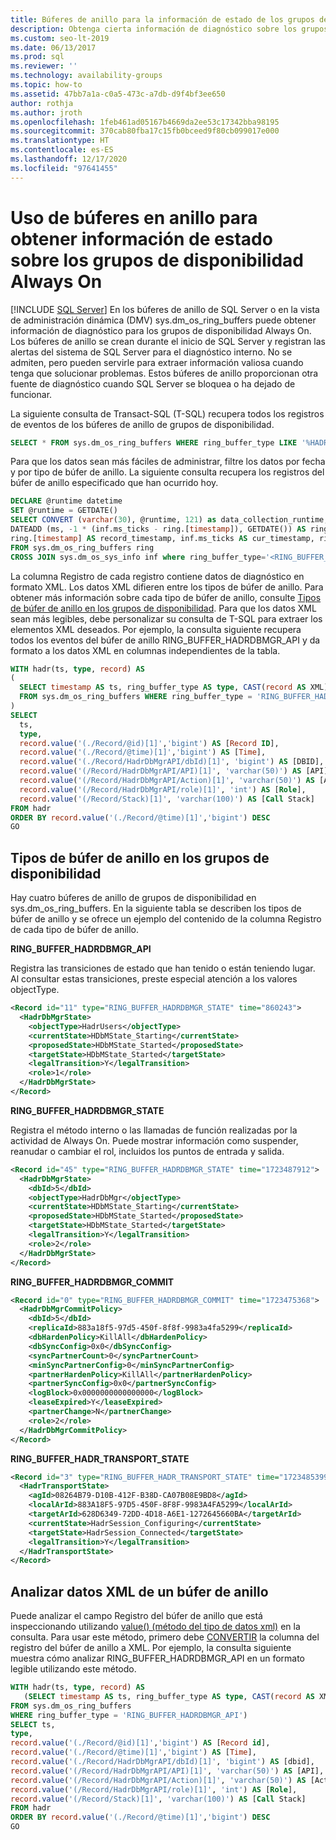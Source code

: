 ```yaml
---
title: Búferes de anillo para la información de estado de los grupos de disponibilidad
description: Obtenga cierta información de diagnóstico sobre los grupos de disponibilidad Always On mediante los búferes en anillo de SQL Server.
ms.custom: seo-lt-2019
ms.date: 06/13/2017
ms.prod: sql
ms.reviewer: ''
ms.technology: availability-groups
ms.topic: how-to
ms.assetid: 47bb7a1a-c0a5-473c-a7db-d9f4bf3ee650
author: rothja
ms.author: jroth
ms.openlocfilehash: 1feb461ad05167b4669da2ee53c17342bba98195
ms.sourcegitcommit: 370cab80fba17c15fb0bceed9f80cb099017e000
ms.translationtype: HT
ms.contentlocale: es-ES
ms.lasthandoff: 12/17/2020
ms.locfileid: "97641455"
---
```

# <a name="use-ring-buffers-to-obtain-health-information-about-always-on-availability-groups"></a>Uso de búferes en anillo para obtener información de estado sobre los grupos de disponibilidad Always On
[!INCLUDE [SQL Server](../../../includes/applies-to-version/sqlserver.md)]
  En los búferes de anillo de SQL Server o en la vista de administración dinámica (DMV) sys.dm_os_ring_buffers puede obtener información de diagnóstico para los grupos de disponibilidad Always On. Los búferes de anillo se crean durante el inicio de SQL Server y registran las alertas del sistema de SQL Server para el diagnóstico interno. No se admiten, pero pueden servirle para extraer información valiosa cuando tenga que solucionar problemas. Estos búferes de anillo proporcionan otra fuente de diagnóstico cuando SQL Server se bloquea o ha dejado de funcionar.  
  
 La siguiente consulta de Transact-SQL (T-SQL) recupera todos los registros de eventos de los búferes de anillo de grupos de disponibilidad.  
  
```sql  
SELECT * FROM sys.dm_os_ring_buffers WHERE ring_buffer_type LIKE '%HADR%'  
```  
  
 Para que los datos sean más fáciles de administrar, filtre los datos por fecha y por tipo de búfer de anillo. La siguiente consulta recupera los registros del búfer de anillo especificado que han ocurrido hoy.  
  
```sql  
DECLARE @runtime datetime  
SET @runtime = GETDATE()  
SELECT CONVERT (varchar(30), @runtime, 121) as data_collection_runtime,   
DATEADD (ms, -1 * (inf.ms_ticks - ring.[timestamp]), GETDATE()) AS ring_buffer_record_time,   
ring.[timestamp] AS record_timestamp, inf.ms_ticks AS cur_timestamp, ring.*   
FROM sys.dm_os_ring_buffers ring  
CROSS JOIN sys.dm_os_sys_info inf where ring_buffer_type='<RING_BUFFER_TYPE>'  
```  
  
 La columna Registro de cada registro contiene datos de diagnóstico en formato XML. Los datos XML difieren entre los tipos de búfer de anillo. Para obtener más información sobre cada tipo de búfer de anillo, consulte [Tipos de búfer de anillo en los grupos de disponibilidad](#BKMK_RingBufferTypes). Para que los datos XML sean más legibles, debe personalizar su consulta de T-SQL para extraer los elementos XML deseados. Por ejemplo, la consulta siguiente recupera todos los eventos del búfer de anillo RING_BUFFER_HADRDBMGR_API y da formato a los datos XML en columnas independientes de la tabla.  
  
```sql  
WITH hadr(ts, type, record) AS  
(  
  SELECT timestamp AS ts, ring_buffer_type AS type, CAST(record AS XML) AS record   
  FROM sys.dm_os_ring_buffers WHERE ring_buffer_type = 'RING_BUFFER_HADRDBMGR_API'  
)  
SELECT   
  ts,  
  type,  
  record.value('(./Record/@id)[1]','bigint') AS [Record ID],  
  record.value('(./Record/@time)[1]','bigint') AS [Time],  
  record.value('(./Record/HadrDbMgrAPI/dbId)[1]', 'bigint') AS [DBID],  
  record.value('(/Record/HadrDbMgrAPI/API)[1]', 'varchar(50)') AS [API],  
  record.value('(/Record/HadrDbMgrAPI/Action)[1]', 'varchar(50)') AS [Action],  
  record.value('(/Record/HadrDbMgrAPI/role)[1]', 'int') AS [Role],  
  record.value('(/Record/Stack)[1]', 'varchar(100)') AS [Call Stack]  
FROM hadr  
ORDER BY record.value('(./Record/@time)[1]','bigint') DESC  
GO  
```  
  
##  <a name="availability-groups-ring-buffer-types"></a><a name="BKMK_RingBufferTypes"></a> Tipos de búfer de anillo en los grupos de disponibilidad  
 Hay cuatro búferes de anillo de grupos de disponibilidad en sys.dm_os_ring_buffers. En la siguiente tabla se describen los tipos de búfer de anillo y se ofrece un ejemplo del contenido de la columna Registro de cada tipo de búfer de anillo.  
  
 **RING_BUFFER_HADRDBMGR_API**  
  
 Registra las transiciones de estado que han tenido o están teniendo lugar. Al consultar estas transiciones, preste especial atención a los valores objectType.  
  
```xml  
<Record id="11" type="RING_BUFFER_HADRDBMGR_STATE" time="860243">  
  <HadrDbMgrState>  
    <objectType>HadrUsers</objectType>  
    <currentState>HDbMState_Starting</currentState>  
    <proposedState>HDbMState_Started</proposedState>  
    <targetState>HDbMState_Started</targetState>  
    <legalTransition>Y</legalTransition>  
    <role>1</role>  
  </HadrDbMgrState>  
</Record>  
```  
  
 **RING_BUFFER_HADRDBMGR_STATE**  
  
 Registra el método interno o las llamadas de función realizadas por la actividad de Always On. Puede mostrar información como suspender, reanudar o cambiar el rol, incluidos los puntos de entrada y salida.  
  
```xml  
<Record id="45" type="RING_BUFFER_HADRDBMGR_STATE" time="1723487912">  
  <HadrDbMgrState>  
    <dbId>5</dbId>  
    <objectType>HadrDbMgr</objectType>  
    <currentState>HDbMState_Starting</currentState>  
    <proposedState>HDbMState_Started</proposedState>  
    <targetState>HDbMState_Started</targetState>  
    <legalTransition>Y</legalTransition>  
    <role>2</role>  
  </HadrDbMgrState>  
</Record>  
```  
  
 **RING_BUFFER_HADRDBMGR_COMMIT**  
  
```xml  
<Record id="0" type="RING_BUFFER_HADRDBMGR_COMMIT" time="1723475368">  
  <HadrDbMgrCommitPolicy>  
    <dbId>5</dbId>  
    <replicaId>883a18f5-97d5-450f-8f8f-9983a4fa5299</replicaId>  
    <dbHardenPolicy>KillAll</dbHardenPolicy>  
    <dbSyncConfig>0x0</dbSyncConfig>  
    <syncPartnerCount>0</syncPartnerCount>  
    <minSyncPartnerConfig>0</minSyncPartnerConfig>  
    <partnerHardenPolicy>KillAll</partnerHardenPolicy>  
    <partnerSyncConfig>0x0</partnerSyncConfig>  
    <logBlock>0x0000000000000000</logBlock>  
    <leaseExpired>Y</leaseExpired>  
    <partnerChange>N</partnerChange>  
    <role>2</role>  
  </HadrDbMgrCommitPolicy>  
</Record>  
```  
  
 **RING_BUFFER_HADR_TRANSPORT_STATE**  
  
```xml  
<Record id="3" type="RING_BUFFER_HADR_TRANSPORT_STATE" time="1723485399">  
  <HadrTransportState>  
    <agId>08264B79-D10B-412F-B38D-CA07B08E9BD8</agId>  
    <localArId>883A18F5-97D5-450F-8F8F-9983A4FA5299</localArId>  
    <targetArId>628D6349-72DD-4D18-A6E1-1272645660BA</targetArId>  
    <currentState>HadrSession_Configuring</currentState>  
    <targetState>HadrSession_Connected</targetState>  
    <legalTransition>Y</legalTransition>  
  </HadrTransportState>  
</Record>  
```  
  
## <a name="parse-xml-data-from-a-ring-buffer"></a>Analizar datos XML de un búfer de anillo  
 Puede analizar el campo Registro del búfer de anillo que está inspeccionando utilizando [value() (método del tipo de datos xml)](~/t-sql/xml/value-method-xml-data-type.md) en la consulta. Para usar este método, primero debe [CONVERTIR](~/t-sql/functions/cast-and-convert-transact-sql.md) la columna del registro del búfer de anillo a XML. Por ejemplo, la consulta siguiente muestra cómo analizar RING_BUFFER_HADRDBMGR_API en un formato legible utilizando este método.  
  
```sql 
WITH hadr(ts, type, record) AS  
   (SELECT timestamp AS ts, ring_buffer_type AS type, CAST(record AS XML) AS record   
FROM sys.dm_os_ring_buffers   
WHERE ring_buffer_type = 'RING_BUFFER_HADRDBMGR_API')  
SELECT ts,  
type,  
record.value('(./Record/@id)[1]','bigint') AS [Record id],  
record.value('(./Record/@time)[1]','bigint') AS [Time],  
record.value('(./Record/HadrDbMgrAPI/dbId)[1]', 'bigint') AS [dbid],  
record.value('(/Record/HadrDbMgrAPI/API)[1]', 'varchar(50)') AS [API],  
record.value('(/Record/HadrDbMgrAPI/Action)[1]', 'varchar(50)') AS [Action],  
record.value('(/Record/HadrDbMgrAPI/role)[1]', 'int') AS [Role],  
record.value('(/Record/Stack)[1]', 'varchar(100)') AS [Call Stack]  
FROM hadr  
ORDER BY record.value('(./Record/@time)[1]','bigint') DESC  
GO  
```  
  
  
